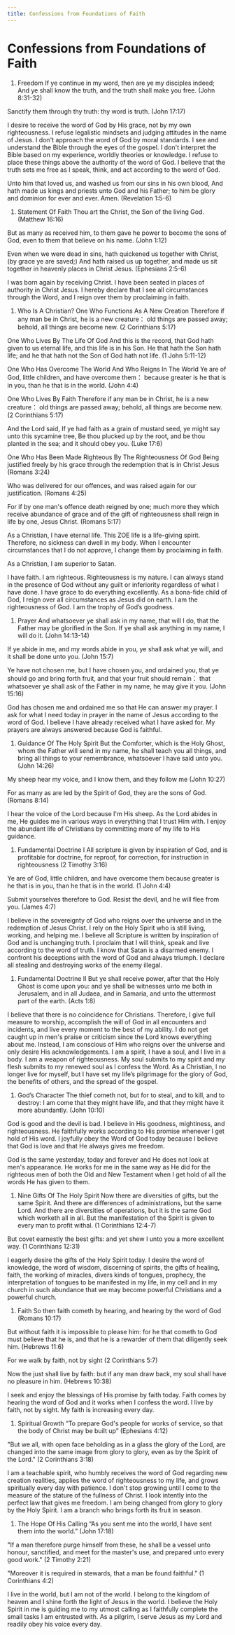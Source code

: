 ```yaml
---
title: Confessions from Foundations of Faith
---
```


# Confessions from Foundations of Faith

1. Freedom
   If ye continue in my word, then are ye my disciples indeed; And ye shall know the truth, and the truth shall make you free. (John 8:31-32)

Sanctify them through thy truth: thy word is truth. (John 17:17)

I desire to receive the word of God by His grace, not by my own righteousness. I refuse legalistic mindsets and judging attitudes in the name of Jesus.
I don't approach the word of God by moral standards. I see and understand the Bible through the eyes of the gospel.
I don't interpret the Bible based on my experience, worldly theories or knowledge. I refuse to place these things above the authority of the word of God.
I believe that the truth sets me free as I speak, think, and act according to the word of God.

Unto him that loved us, and washed us from our sins in his own blood, And hath made us kings and priests unto God and his Father; to him be glory and dominion for ever and ever. Amen. (Revelation 1:5-6)

1. Statement Of Faith
   Thou art the Christ, the Son of the living God. (Matthew 16:16)

But as many as received him, to them gave he power to become the sons of God, even to them that believe on his name. (John 1:12)

Even when we were dead in sins, hath quickened us together with Christ, (by grace ye are saved;) And hath raised us up together, and made us sit together in heavenly places in Christ Jesus. (Ephesians 2:5-6)

I was born again by receiving Christ. I have been seated in places of authority in Christ Jesus. I hereby declare that I see all circumstances through the Word, and I reign over them by proclaiming in faith.

1. Who Is A Christian?
   One Who Functions As A New Creation
   Therefore if any man be in Christ, he is a new creature： old things are passed away; behold, all things are become new. (2 Corinthians 5:17)

One Who Lives By The Life Of God
And this is the record, that God hath given to us eternal life, and this life is in his Son. He that hath the Son hath life; and he that hath not the Son of God hath not life. (1 John 5:11-12)

One Who Has Overcome The World And Who Reigns In The World
Ye are of God, little children, and have overcome them： because greater is he that is in you, than he that is in the world. (John 4:4)

One Who Lives By Faith
Therefore if any man be in Christ, he is a new creature： old things are passed away; behold, all things are become new. (2 Corinthians 5:17)

And the Lord said, If ye had faith as a grain of mustard seed, ye might say unto this sycamine tree, Be thou plucked up by the root, and be thou planted in the sea; and it should obey you. (Luke 17:6)

One Who Has Been Made Righteous By The Righteousness Of God
Being justified freely by his grace through the redemption that is in Christ Jesus (Romans 3:24)

Who was delivered for our offences, and was raised again for our justification. (Romans 4:25)

For if by one man's offence death reigned by one; much more they which receive abundance of grace and of the gift of righteousness shall reign in life by one, Jesus Christ. (Romans 5:17)

As a Christian, I have eternal life. This ZOE life is a life-giving spirit. Therefore, no sickness can dwell in my body. When I encounter circumstances that I do not approve, I change them by proclaiming in faith.

As a Christian, I am superior to Satan.

I have faith. I am righteous. Righteousness is my nature. I can always stand in the presence of God without any guilt or inferiority regardless of what I have done. I have grace to do everything excellently. As a bona-fide child of God, I reign over all circumstances as Jesus did on earth.
I am the righteousness of God.
I am the trophy of God’s goodness.

1. Prayer
   And whatsoever ye shall ask in my name, that will I do, that the Father may be glorified in the Son. If ye shall ask anything in my name, I will do it. (John 14:13-14)

If ye abide in me, and my words abide in you, ye shall ask what ye will, and it shall be done unto you. (John 15:7)

Ye have not chosen me, but I have chosen you, and ordained you, that ye should go and bring forth fruit, and that your fruit should remain： that whatsoever ye shall ask of the Father in my name, he may give it you. (John 15:16)

God has chosen me and ordained me so that He can answer my prayer. I ask for what I need today in prayer in the name of Jesus according to the word of God. I believe I have already received what I have asked for. My prayers are always answered because God is faithful.

1. Guidance Of The Holy Spirit
   But the Comforter, which is the Holy Ghost, whom the Father will send in my name, he shall teach you all things, and bring all things to your remembrance, whatsoever I have said unto you. (John 14:26)

My sheep hear my voice, and I know them, and they follow me (John 10:27)

For as many as are led by the Spirit of God, they are the sons of God. (Romans 8:14)

I hear the voice of the Lord because I'm His sheep. As the Lord abides in me, He guides me in various ways in everything that I trust Him with. I enjoy the abundant life of Christians by committing more of my life to His guidance.

1. Fundamental Doctrine I
   All scripture is given by inspiration of God, and is profitable for doctrine, for reproof, for correction, for instruction in righteousness (2 Timothy 3:16)

Ye are of God, little children, and have overcome them because greater is he that is in you, than he that is in the world. (1 John 4:4)

Submit yourselves therefore to God. Resist the devil, and he will flee from you. (James 4:7)

I believe in the sovereignty of God who reigns over the universe and in the redemption of Jesus Christ. I rely on the Holy Spirit who is still living, working, and helping me.
I believe all Scripture is written by inspiration of God and is unchanging truth. I proclaim that I will think, speak and live according to the word of truth.
I know that Satan is a disarmed enemy. I confront his deceptions with the word of God and always triumph. I declare all stealing and destroying works of the enemy illegal.

1. Fundamental Doctrine II
   But ye shall receive power, after that the Holy Ghost is come upon you: and ye shall be witnesses unto me both in Jerusalem, and in all Judaea, and in Samaria, and unto the uttermost part of the earth. (Acts 1:8)

I believe that there is no coincidence for Christians. Therefore, I give full measure to worship, accomplish the will of God in all encounters and incidents, and live every moment to the best of my ability.
I do not get caught up in men's praise or criticism since the Lord knows everything about me. Instead, I am conscious of Him who reigns over the universe and only desire His acknowledgements.
I am a spirit, I have a soul, and I live in a body. I am a weapon of righteousness. My soul submits to my spirit and my flesh submits to my renewed soul as I confess the Word.
As a Christian, I no longer live for myself, but I have set my life’s pilgrimage for the glory of God, the benefits of others, and the spread of the gospel.

1. God’s Character
   The thief cometh not, but for to steal, and to kill, and to destroy: I am come that they might have life, and that they might have it more abundantly. (John 10:10)

God is good and the devil is bad. I believe in His goodness, mightiness, and righteousness. He faithfully works according to His promise whenever I get hold of His word.
I joyfully obey the Word of God today because I believe that God is love and that He always gives me freedom.

God is the same yesterday, today and forever and He does not look at men's appearance. He works for me in the same way as He did for the righteous men of both the Old and New Testament when I get hold of all the words He has given to them.

1. Nine Gifts Of The Holy Spirit
   Now there are diversities of gifts, but the same Spirit. And there are differences of administrations, but the same Lord. And there are diversities of operations, but it is the same God which worketh all in all. But the manifestation of the Spirit is given to every man to profit withal. (1 Corinthians 12:4-7)

But covet earnestly the best gifts: and yet shew I unto you a more excellent way. (1 Corinthians 12:31)

I eagerly desire the gifts of the Holy Spirit today. I desire the word of knowledge, the word of wisdom, discerning of spirits, the gifts of healing, faith, the working of miracles, divers kinds of tongues, prophecy, the interpretation of tongues to be manifested in my life, in my cell and in my church in such abundance that we may become powerful Christians and a powerful church.

1. Faith
   So then faith cometh by hearing, and hearing by the word of God (Romans 10:17)

But without faith it is impossible to please him: for he that cometh to God must believe that he is, and that he is a rewarder of them that diligently seek him. (Hebrews 11:6)

For we walk by faith, not by sight (2 Corinthians 5:7)

Now the just shall live by faith: but if any man draw back, my soul shall have no pleasure in him. (Hebrews 10:38)

I seek and enjoy the blessings of His promise by faith today. Faith comes by hearing the word of God and it works when I confess the word. I live by faith, not by sight. My faith is increasing every day.

1. Spiritual Growth
   “To prepare God's people for works of service, so that the body of Christ may be built up” (Ephesians 4:12)

"But we all, with open face beholding as in a glass the glory of the Lord, are changed into the same image from glory to glory, even as by the Spirit of the Lord." (2 Corinthians 3:18)

I am a teachable spirit, who humbly receives the word of God regarding new creation realities, applies the word of righteousness to my life, and grows spiritually every day with patience. I don't stop growing until I come to the measure of the stature of the fullness of Christ. I look intently into the perfect law that gives me freedom. I am being changed from glory to glory by the Holy Spirit. I am a branch who brings forth its fruit in season.

1. The Hope Of His Calling
   “As you sent me into the world, I have sent them into the world.” (John 17:18)

"If a man therefore purge himself from these, he shall be a vessel unto honour, sanctified, and meet for the master's use, and prepared unto every good work." (2 Timothy 2:21)

"Moreover it is required in stewards, that a man be found faithful." (1 Corinthians 4:2)

I live in the world, but I am not of the world. I belong to the kingdom of heaven and I shine forth the light of Jesus in the world. I believe the Holy Spirit in me is guiding me to my utmost calling as I faithfully complete the small tasks I am entrusted with. As a pilgrim, I serve Jesus as my Lord and readily obey his voice every day.
